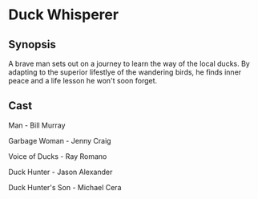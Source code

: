 # Duck Whisperer

## Synopsis
A brave man sets out on a journey to learn the way of the local ducks. By adapting to the superior lifestlye of the wandering birds, he finds inner peace and a life lesson he won't soon forget.

## Cast
Man - Bill Murray

Garbage Woman - Jenny Craig

Voice of Ducks - Ray Romano

Duck Hunter - Jason Alexander

Duck Hunter's Son - Michael Cera

